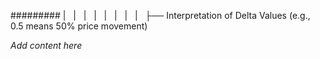 ######### |   |   |   |   |   |   |   |   ├── Interpretation of Delta Values (e.g., 0.5 means 50% price movement)

*Add content here*